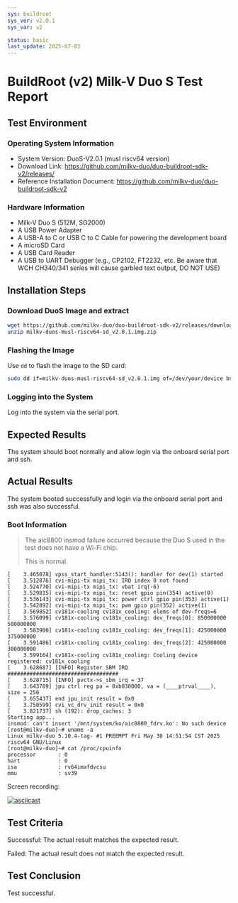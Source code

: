 ```yaml
---
sys: buildroot
sys_ver: v2.0.1
sys_var: v2

status: basic
last_update: 2025-07-03
---
```


# BuildRoot (v2) Milk-V Duo S Test Report

## Test Environment

### Operating System Information

- System Version: DuoS-V2.0.1 (musl riscv64 version)
- Download Link: https://github.com/milkv-duo/duo-buildroot-sdk-v2/releases/
- Reference Installation Document: https://github.com/milkv-duo/duo-buildroot-sdk-v2

### Hardware Information

- Milk-V Duo S (512M, SG2000)
- A USB Power Adapter
- A USB-A to C or USB C to C Cable for powering the development board
- A microSD Card
- A USB Card Reader
- A USB to UART Debugger (e.g., CP2102, FT2232, etc. Be aware that WCH CH340/341 series will cause garbled text output, DO NOT USE)

## Installation Steps

### Download DuoS Image and extract

```bash
wget https://github.com/milkv-duo/duo-buildroot-sdk-v2/releases/download/v2.0.1/milkv-duos-musl-riscv64-sd_v2.0.1.img.zip
unzip milkv-duos-musl-riscv64-sd_v2.0.1.img.zip
```

### Flashing the Image

Use `dd` to flash the image to the SD card:
```bash
sudo dd if=milkv-duos-musl-riscv64-sd_v2.0.1.img of=/dev/your/device bs=1M status=progress
```

### Logging into the System

Log into the system via the serial port.

## Expected Results

The system should boot normally and allow login via the onboard serial port and ssh.

## Actual Results

The system booted successfully and login via the onboard serial port and ssh was also successful.

### Boot Information

> The aic8800 insmod failure occurred because the Duo S used in the test does not have a Wi-Fi chip.
>
> This is normal.

```log
[    3.465078] vpss_start_handler:5143(): handler for dev(1) started
[    3.512876] cvi-mipi-tx mipi_tx: IRQ index 0 not found
[    3.524770] cvi-mipi-tx mipi_tx: vbat irq(-6)
[    3.529815] cvi-mipi-tx mipi_tx: reset gpio pin(354) active(0)
[    3.536143] cvi-mipi-tx mipi_tx: power ctrl gpio pin(353) active(1)
[    3.542892] cvi-mipi-tx mipi_tx: pwm gpio pin(352) active(1)
[    3.569852] cv181x-cooling cv181x_cooling: elems of dev-freqs=6
[    3.576099] cv181x-cooling cv181x_cooling: dev_freqs[0]: 850000000 500000000
[    3.583900] cv181x-cooling cv181x_cooling: dev_freqs[1]: 425000000 375000000
[    3.591486] cv181x-cooling cv181x_cooling: dev_freqs[2]: 425000000 300000000
[    3.599164] cv181x-cooling cv181x_cooling: Cooling device registered: cv181x_cooling
[    3.628687] [INFO] Register SBM IRQ ###################################
[    3.628715] [INFO] pvctx->s_sbm_irq = 37
[    3.643789] jpu ctrl reg pa = 0xb030000, va = (____ptrval____), size = 256
[    3.655437] end jpu_init result = 0x0
[    3.750599] cvi_vc_drv_init result = 0x0
[    3.821737] sh (192): drop_caches: 3
Starting app...
insmod: can't insert '/mnt/system/ko/aic8800_fdrv.ko': No such device
[root@milkv-duo]~# uname -a
Linux milkv-duo 5.10.4-tag- #1 PREEMPT Fri May 30 14:51:54 CST 2025 riscv64 GNU/Linux
[root@milkv-duo]~# cat /proc/cpuinfo
processor       : 0
hart            : 0
isa             : rv64imafdvcsu
mmu             : sv39
```

Screen recording:

[![asciicast](https://asciinema.org/a/MRJsh4hLcH9HsXDixX6lJzdZx.svg)](https://asciinema.org/a/MRJsh4hLcH9HsXDixX6lJzdZx)

## Test Criteria

Successful: The actual result matches the expected result.

Failed: The actual result does not match the expected result.

## Test Conclusion

Test successful.
